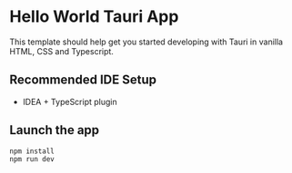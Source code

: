 # Hello World Tauri App

This template should help get you started developing with Tauri in vanilla HTML, CSS and Typescript.

## Recommended IDE Setup

- IDEA + TypeScript plugin

## Launch the app

```bash
npm install
npm run dev